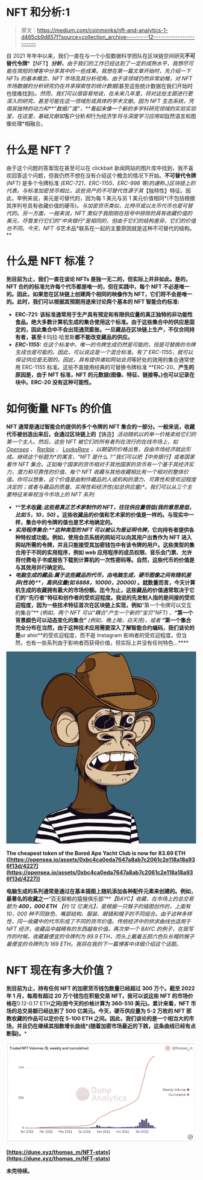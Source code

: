 # NFT 和分析:1

> 原文：<https://medium.com/coinmonks/nft-and-analytics-1-d465cb9d857f?source=collection_archive---------12----------------------->

自 2021 年年中以来，我们一直在与一个小型数据科学团队在区块链空间研究**不可替代令牌***【NFT】***分析**。由于我们的工作已经达到了一定的成熟水平，我想尽可能在简短的博客中分享其中的一些成果。我想在第一篇文章开始时，先介绍一下 NFTs 的基本概念、NFT 市场及其分析视角。由于该领域仍然非常幼稚，对 NFT 市场数据的分析研究仍在共享探索性的统计数据*(甚至这些统计数据在我们开始时也很难找到)*。然而，我们可以很容易地说，在未来几年里，将对这些主题进行更深入的研究，甚至可能在这一领域形成具体的学术文献。因为 NFT 生态系统，凭借其独特的动力和**“数据广度”，**看起来像一个新的多学科研究领域的实验实验室，在这里，基础文献如*客户分析*和*行为经济学*将与深度学习应用如*自然语言和图像处理*相融合。

# 什么是 NFT？

由于这个问题的答案现在甚至可以在 clickbait 新闻网站的图片库中找到，我不喜欢回答这个问题，但我仍然不想在没有介绍这个概念的情况下开始。**不可替代令牌** *(NFT)* 是多个令牌标准 *(ERC-721、ERC-1155、ERC-998 等)的通称。)*区块链上的代表。与标准加密货币相比，这些资产的不可替代性源于其**【独特性】特征。因此，举例来说，美元是可替代的，因为每 1 美元与另 1 美元价值相同*(不包括根据其序列号具有收藏价值的硬币)*。与加密货币类似，比特币或以太币代币也是可替代的。另一方面，一般来说，NFT 类似于我刚刚在括号中排除的具有收藏价值的美元，尽管发行它们的“中央银行”是相同的，但由于它们的结构差异，它们的价值也不同。今天，NFT 与*艺术品*联系在一起的主要原因就是这种不可替代的结构。**

# **什么是 NFT 标准？**

**到目前为止，我们一直在谈论 NFTs 是独一无二的，但实际上并非如此。是的，NFT 合约的标准允许每个代币都是唯一的，但在实践中，每个 NFT 不必是唯一的。因此，如果您在区块链上创建两个相同的映像作为 NFT，它们将不会是唯一的。此时，我们可以根据其预期用途来讨论两个基本的 NFT 智能合约标准:**

*   **ERC-721: 该标准通常用于生产具有预定和有限供应量的真正独特的非功能性食品。绝大多数计算机生成的集合使用这个标准。由于这些集合中的供应是固定的，因此集合中不会出现通货膨胀。一旦藏品在区块链上生产，不仅合同持有者，甚至**卡玛拉·哈里斯**都不能改变藏品的供应。**
*   ****ERC-1155:** 在这个标准中，唯一的令牌生成仍然是可能的，但是可替换的令牌生成也是可能的。因此，可以说这是一个混合标准。有了 ERC-1155，就可以保证供应是无限的。因此，具有提供诸如*网站会员*等好处的效用的集合通常使用 ERC-1155 标准。这些不直接用经典的可替换令牌标准 **ERC-20、**产生的原因是，由于 NFT 标准，NFT 的元数据(图像、特征、链接等。)也可以记录在块中。ERC-20 没有这种可能性。**

# **如何衡量 NFTs 的价值**

**NFT 通常是通过智能合约提供的多个令牌的 NFT 集合的一部分。一般来说，收藏代币被创造出来后，会通过区块链上的**【铸造】**活动*随机*以*的单一价格*卖给它们的第一个主人。然后，这些 NFT 被它们的所有者列在流行的在线市场上，如 [Opensea](http://opensea.io/) 、 [Rarible](http://rarible.com/) 、 [LooksRare](http://looksrare.org/) ，以期望的价格出售，自由市场经济就此形成。继续这个标题为*的寓言，“NFT 是什么？”*我们可以把**【中央银行】**或者国家看作 NFT 集合。正如每个国家的货币相对于其他国家的货币有一个基于其经济实力，潜力和可靠性的价值，每个 NFT 收藏与其他收藏相比有一个相对的整体价值。你可以想象，这个价值是由制作藏品的人或机构的潜力、可靠性和受欢迎程度决定的；或者与藏品的质量、实用性和经济性*(如总供应量)*。我们可以从三个主要特征来审视当今市场上的 NFT 系列:**

*   ****艺术收藏:**这些是真正艺术家制作的 NFT，往往供应量很低*(我的意思是低，比如 5，10，50)* 。这些收藏品的价值和艺术家的价值是一样的。与现实中一样，集合中的令牌的值也是艺术地确定的。**
*   ****实用程序集合:**这种类型的 NFT 可以被认为是*证明令牌*，它向持有者提供各种特权或功能。例如，使用会员系统的网站可以向其用户出售作为 NFT 进入网站所需的令牌，并且只能接受其加密钱包中有该令牌的用户。这些类型的集合用于不同的实用程序，例如 web 应用程序的成员权限、音乐会门票、允许将付费电子书或报告下载到计算机的一次性密码等。自然，这些代币的价值是与其效用并行确定的。**
*   ****电脑生成的藏品:**属于这些藏品的代币，由电脑生成，硬币图像之间有随机差异**(性状)**，高供应量*(如 8888，10000，20000)* 。就数量而言，今天计算机生成的收藏拥有最大的市场份额。迄今为止，这些藏品的价值通常取决于它们的“先行者”特征和创作者的受欢迎程度。我说的先发制人指的是间接的受欢迎程度，因为一些技术特征首次在区块链上实现，例如**“第一个令牌可以交互的集合”** *(例如，两个 NFT 可以“耦合”产生一个新的“宝贝”NFT)* 、**“第一个背景颜色可以动态变化的集合”** *(例如，晚上暗，白天亮)，或者* **“第一个集合完全分布在当然，由于这种技术应用需要深入了解智能合约编码，我们谈论的是**ur ahin**的受欢迎程度，而不是 Instagram 影响者的受欢迎程度。但当然，也有一些系列由于影响者而获得价值，但实际上并没有任何特色…****

**![](img/bccb3b6204b58418a08701b5efeee855.png)**

**The cheapest token of the Bored Ape Yacht Club is now for 83.69 ETH ([https://opensea.io/assets/0xbc4ca0eda7647a8ab7c2061c2e118a18a936f13d/4227](https://opensea.io/assets/0xbc4ca0eda7647a8ab7c2061c2e118a18a936f13d/4227))**

**电脑生成的系列通常是通过在基本插图上随机添加各种配件元素来创建的。例如，最著名的收藏之一**“百无聊赖的猿猴俱乐部”***【BAYC】*收藏，在市场上的总交易额为 **400，000 ETH** *【约 12 亿美元】*，是根据一只猴子的插图创作的，上面有 *10，000* 种不同肤色、嘴部结构、服装、眼镜和帽子的不同组合。由于这种多样性，同一收藏中的代币形成了不同的货币价值。传统经济中的供求曲线也适用于 NFT 经济，收藏品中越稀有的东西越有价值。再次举一个 BAYC 的例子，在我写作的时候，收藏最便宜的令牌列为 89.9 ETH，而头上戴着五颜六色队长帽的猴子最便宜的令牌列为 169 ETH。我将在我的下一篇博客中详细介绍这个话题。**

# **NFT 现在有多大价值？**

**到目前为止，持有任何 NFT 的加密货币钱包数量已经超过 300 万个。截至 2022 年 1 月，每周有超过 **20 万个**钱包在积极交易 NFT，我可以说这些 NFT 的市场价格在**0.12-0.17 ETH**之间(按今天的价格计算为 360-510 美元)。累计来看，NFT 市场的总交易额已经达到了 500 亿美元。今天，硬币供应量为 5-2 万枚的 NFT 邪教收藏的作品可以定价在 5-100 ETH 之间。因此，我们谈论的是一个相当大的市场，并且仍在继续其指数增长曲线*(随着加密市场最近的下跌，这条曲线已经有点断裂)。***

**![](img/56e5d7b223237340de151333abe5a90b.png)**

**[https://dune.xyz/thomas_m/NFT-stats](https://dune.xyz/thomas_m/NFT-stats)**

**未完待续。**